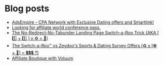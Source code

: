 # Blog posts
<!-- BLOG-POST-LIST:START -->
- [AdsEmpire - CPA Network with Exclusive Dating offers and Smartlink!](https://afflift.com/f/threads/adsempire-cpa-network-with-exclusive-dating-offers-and-smartlink.6820/)
- [Looking for affiliate world conference pass.](https://afflift.com/f/threads/looking-for-affiliate-world-conference-pass.9915/)
- [The No-Redirect-No-Tabunder Landing Page Switch-a-Roo Trick &lpar;AKA [ 1️⃣ + 1️⃣ ] x ♻ = 🤑&rpar;](https://afflift.com/f/threads/the-no-redirect-no-tabunder-landing-page-switch-a-roo-trick-aka-1%EF%B8%8F%E2%83%A3-1%EF%B8%8F%E2%83%A3-x-%E2%99%BB-%F0%9F%A4%91.9910/)
- [The Switch-a-Roo™ vs Zeydoo&#39;s  Sports &amp; Dating Survey Offers &lpar;♻ x [⚽ + 💏] = 💲💲💲 ?&rpar;](https://afflift.com/f/threads/the-switch-a-roo%E2%84%A2-vs-zeydoos-sports-dating-survey-offers-%E2%99%BB-x-%E2%9A%BD-%F0%9F%92%8F-%F0%9F%92%B2%F0%9F%92%B2%F0%9F%92%B2.9911/)
- [Affiliate Boutique with Voluum](https://afflift.com/f/threads/affiliate-boutique-with-voluum.9916/)
<!-- BLOG-POST-LIST:END -->
